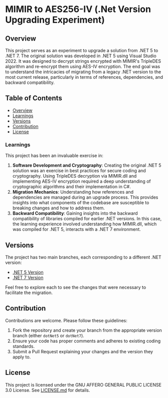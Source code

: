 # MIMIR to AES256-IV (.Net Version Upgrading Experiment)

## Overview

This project serves as an experiment to upgrade a solution from .NET 5 to .NET 7. The original solution was developed in .NET 5 using Visual Studio 2022. It was designed to decrypt strings encrypted with MIMIR's TripleDES algorithm and re-encrypt them using AES-IV encryption. The end goal was to understand the intricacies of migrating from a legacy .NET version to the most current release, particularly in terms of references, dependencies, and backward compatibility.

## Table of Contents

- [Overview](#overview)
- [Learnings](#learnings)
- [Versions](#versions)
- [Contribution](#contribution)
- [License](#license)

### Learnings

This project has been an invaluable exercise in:

1. **Software Development and Cryptography**: Creating the original .NET 5 solution was an exercise in best practices for secure coding and cryptography. Using TripleDES decryption via MIMIR.dll and implementing AES-IV encryption required a deep understanding of cryptographic algorithms and their implementation in C#.
2. **Migration Mechanics**: Understanding how references and dependencies are managed during an upgrade process. This provides insights into what components of the codebase are susceptible to breaking changes and how to address them.
3. **Backward Compatibility**: Gaining insights into the backward compatibility of libraries compiled for earlier .NET versions. In this case, the learning experience involved understanding how MIMIR.dll, which was compiled for .NET 5, interacts with a .NET 7 environment.


## Versions

The project has two main branches, each corresponding to a different .NET version:

- [.NET 5 Version](https://github.com/fkitsantas/MIMIR-to-AES256-IV/tree/dotNet5)
- [.NET 7 Version](https://github.com/fkitsantas/MIMIR-to-AES256-IV/tree/dotNet7)

Feel free to explore each to see the changes that were necessary to facilitate the migration.

## Contribution

Contributions are welcome. Please follow these guidelines:

1. Fork the repository and create your branch from the appropriate version branch (either `dotNet5` or `dotNet7`).
2. Ensure your code has proper comments and adheres to existing coding standards.
3. Submit a Pull Request explaining your changes and the version they apply to.

## License

This project is licensed under the GNU AFFERO GENERAL PUBLIC LICENSE 3.0 License. See [LICENSE.md](LICENSE.md) for details.
